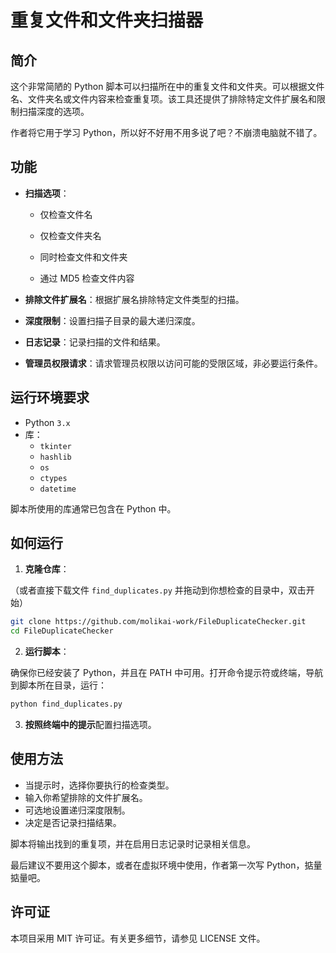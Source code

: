 # 重复文件和文件夹扫描器
## 简介
这个非常简陋的 Python 脚本可以扫描所在中的重复文件和文件夹。可以根据文件名、文件夹名或文件内容来检查重复项。该工具还提供了排除特定文件扩展名和限制扫描深度的选项。

作者将它用于学习 Python，所以好不好用不用多说了吧？不崩溃电脑就不错了。

## 功能
- **扫描选项**：
  - 仅检查文件名
  - 仅检查文件夹名
  - 同时检查文件和文件夹

  - 通过 MD5 检查文件内容

- **排除文件扩展名**：根据扩展名排除特定文件类型的扫描。

- **深度限制**：设置扫描子目录的最大递归深度。

- **日志记录**：记录扫描的文件和结果。

- **管理员权限请求**：请求管理员权限以访问可能的受限区域，非必要运行条件。

## 运行环境要求
- Python `3.x`
- 库：
  - `tkinter`
  - `hashlib`
  - `os`
  - `ctypes`
  - `datetime`

脚本所使用的库通常已包含在 Python 中。

## 如何运行
1. **克隆仓库**：

（或者直接下载文件 `find_duplicates.py` 并拖动到你想检查的目录中，双击开始）

```bash
git clone https://github.com/molikai-work/FileDuplicateChecker.git
cd FileDuplicateChecker
```

2. **运行脚本**：

确保你已经安装了 Python，并且在 PATH 中可用。打开命令提示符或终端，导航到脚本所在目录，运行：

```bash
python find_duplicates.py
```

3. **按照终端中的提示**配置扫描选项。

## 使用方法
- 当提示时，选择你要执行的检查类型。
- 输入你希望排除的文件扩展名。
- 可选地设置递归深度限制。
- 决定是否记录扫描结果。

脚本将输出找到的重复项，并在启用日志记录时记录相关信息。

最后建议不要用这个脚本，或者在虚拟环境中使用，作者第一次写 Python，掂量掂量吧。

## 许可证
本项目采用 MIT 许可证。有关更多细节，请参见 LICENSE 文件。
